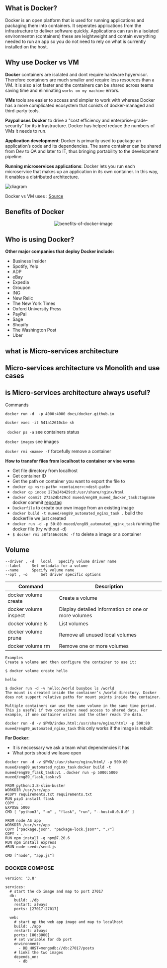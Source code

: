 <h2> What is Docker? </h2>

Docker is an open platform that is used for running applications and packaging them into containers. It seperates applications from the infrastructure to deliver software quickly. Applications can run in a isolated environmentm (containers) these are leightweight and contain everything needed to run an app so you do not need to rely on what is currently installed on the host.

<h2> Why use Docker vs VM </h2>

**Docker** containers are isolated and dont require hardware hpyervisor. Therefore containers are much smaller and require less resources than  a VM. It is also a lot faster and the containers can be shared across teams saving time and eliminating `works on my machine` errors.

**VMs** tools are easier to access and simpler to work with whereas Docker has a more complicated ecosystem that conists of docker-managed and third-party tools.

**Paypal uses Docker** to drive a "cost efficiency and enterprise-grade-security" for its infrastructure. Docker has helped reduce the numbers of VMs it needs to run.

**Application development**: Docker is primarily used to package an application’s code and its dependencies. The same container can be shared from Dev to QA and later to IT, thus bringing portability to the development pipeline.

**Running microservices applications**: Docker lets you run each microservice that makes up an application in its own container. In this way, it enables a distributed architecture.

![diagram](contrainer-vs-vm.jpg)

Docker vs VM uses : [Source](https://www.aquasec.com/cloud-native-academy/docker-container/docker-containers-vs-virtual-machines/)


<h2> Benefits of Docker </h2>


<p align="center">
  <img src="benefits-of-docker.png" alt="benefits-of-docker-image"/>
</p>


<h2> Who is using Docker? </h2>

**Other major companies that deploy Docker include:**

- Business Insider
- Spotify, Yelp
- ADP
- eBay
- Expedia
- Groupon
- ING
- New Relic
- The New York Times
- Oxford University Press
- PayPal
- Sage
- Shopify
- The Washington Post
- Uber

<h2> what is Micro-services architecture <h2>

<h2> Micro-services architecture vs Monolith and use cases </h2>

<h2> is Micro-services architecture always useful? </h2>


Commands


`docker run -d  -p 4000:4000 docs/docker.github.io`

`docker exec -it 541a12610cbe sh`

` docker ps -a` see containers status

`docker images` see images

`docker rmi <name> -f` forcefully remove a container

**How to transfer files from localhost to container or vise versa**
- Get file directory from localhost
- Get container ID
- Get the path on container you want to export the file to
- `docker cp <src-path> <container>:<dest-path> `
- `docker cp index 273a24b429cd:/usr/share/nginx/html`
- `docker commit 273a24b429cd mueed/eng89_mueed_docker_task:tagname` docker commit <container> <repo:tag>
- `Dockerfile` to create our own image from an existing image
- `docker build -t mueed/eng89_automated_nginx_task .` build the dockerfile we just created 
- `docker run -d -p 50:80 mueed/eng89_automated_nginx_task` running the docker file (try without -d)
- `$ docker rmi 58f1466c019c -f` to delete a image or a container 

## Volume

```
--driver , -d	local	Specify volume driver name
--label		Set metadata for a volume
--name		Specify volume name
--opt , -o		Set driver specific options
```
| Command      | Description |
| ----------- | ----------- |
| docker volume create    | Create a volume       |
| docker volume inspect   | Display detailed information on one or more volumes  |
| docker volume ls    | 	List volumes |
| docker volume prune   | Remove all unused local volumes  |
| docker volume rm   | Remove one or more volumes|

```
Examples
Create a volume and then configure the container to use it:

$ docker volume create hello

hello

$ docker run -d -v hello:/world busybox ls /world
The mount is created inside the container’s /world directory. Docker does not support relative paths for mount points inside the container.

Multiple containers can use the same volume in the same time period. This is useful if two containers need access to shared data. For example, if one container writes and the other reads the data.
```

`docker run -d -v $PWD/index.html:/usr/share/nginx/html/ -p 500:80 mueed/eng89_automated_nginx_task` this only works if the image is rebuilt

**For Docker**:
- It is neccessary we ask a team what dependencies it has
- What ports should we leave open

`docker run -d -v $PWD/:/usr/share/nginx/html/ -p 500:80 mueed/eng89_automated_nginx_task`
`docker build -t mueed/eng89_flask_task:v1 .`
`docker run -p 5000:5000 mueed/eng89_flask_task:v3`

```Docker
FROM python:3.8-slim-buster
WORKDIR /usr/src/app
#COPY requirements.txt requirements.txt
RUN pip3 install flask
COPY . .
EXPOSE 5000
CMD [ "python3", "-m" , "flask", "run", "--host=0.0.0.0" ]
```

```Docker
FROM node AS app
WORKDIR /usr/src/app
COPY ["package.json", "package-lock.json*", "./"]
COPY . .
RUN npm install -g npm@7.20.6 
RUN npm install express
#RUN node seeds/seed.js

CMD ["node", "app.js"]
```
### DOCKER COMPOSE
```YML
version: '3.8'

services:
  # start the db image and map to port 27017
  db:
    build: ./db
    restart: always
    ports: [27017:27017]

  web:
    # start up the web app image and map to localhost
    build: ./app
    restart: always
    ports: [80:3000]
    # set variable for db port
    environment:
      - DB_HOST=mongodb://db:27017/posts
    # links the two images 
    depends_on:
      - db
 ```